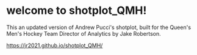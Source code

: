 # welcome to shotplot_QMH!

This an updated version of Andrew Pucci's shotplot, built for the Queen's Men's Hockey Team Director of Analytics by Jake Robertson.

https://jr2021.github.io/shotplot_QMH/
